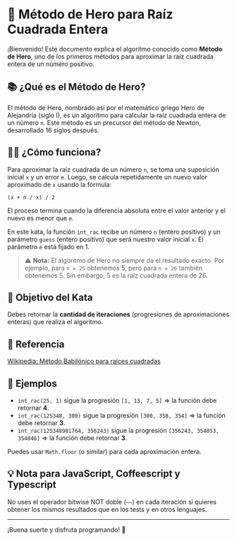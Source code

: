 # 🧮 Método de Hero para Raíz Cuadrada Entera

¡Bienvenido! Este documento explica el algoritmo conocido como **Método de Hero**, uno de los primeros métodos para aproximar la raíz cuadrada entera de un número positivo.

## 📚 ¿Qué es el Método de Hero?
El método de Hero, nombrado así por el matemático griego Hero de Alejandría (siglo I), es un algoritmo para calcular la raíz cuadrada entera de un número `n`. Este método es un precursor del método de Newton, desarrollado 16 siglos después.

## 🧑‍💻 ¿Cómo funciona?
Para aproximar la raíz cuadrada de un número `n`, se toma una suposición inicial `x` y un error `e`. Luego, se calcula repetidamente un nuevo valor aproximado de `x` usando la fórmula:

```
(x + n / x) / 2
```

El proceso termina cuando la diferencia absoluta entre el valor anterior y el nuevo es menor que `e`.

En este kata, la función `int_rac` recibe un número `n` (entero positivo) y un parámetro `guess` (entero positivo) que será nuestro valor inicial `x`. El parámetro `e` está fijado en 1.

> ⚠️ **Nota:** El algoritmo de Hero no siempre da el resultado exacto. Por ejemplo, para `n = 25` obtenemos 5, pero para `n = 26` también obtenemos 5. Sin embargo, 5 es la raíz cuadrada entera de 26.

## 🎯 Objetivo del Kata
Debes retornar la **cantidad de iteraciones** (progresiones de aproximaciones enteras) que realiza el algoritmo.

## 🔗 Referencia
[Wikipedia: Método Babilónico para raíces cuadradas](https://es.wikipedia.org/wiki/M%C3%A9todo_babil%C3%B3nico_para_ra%C3%ADces_cuadradas)

## 📝 Ejemplos

- `int_rac(25, 1)` sigue la progresión `[1, 13, 7, 5]` ⇒ la función debe retornar **4**.
- `int_rac(125348, 300)` sigue la progresión `[300, 358, 354]` ⇒ la función debe retornar **3**.
- `int_rac(125348981764, 356243)` sigue la progresión `[356243, 354053, 354046]` ⇒ la función debe retornar **3**.

Puedes usar `Math.floor` (o similar) para cada aproximación entera.

## 💡 Nota para JavaScript, Coffeescript y Typescript
No uses el operador bitwise NOT doble (`~~`) en cada iteración si quieres obtener los mismos resultados que en los tests y en otros lenguajes.

---
¡Buena suerte y disfruta programando! 🚀